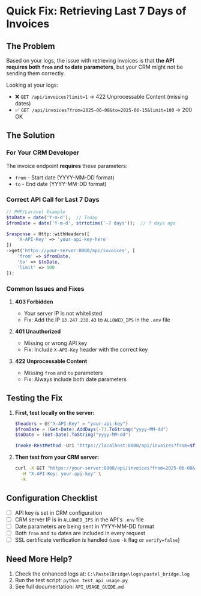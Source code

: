 # Quick Fix: Retrieving Last 7 Days of Invoices

## The Problem
Based on your logs, the issue with retrieving invoices is that **the API requires both `from` and `to` date parameters**, but your CRM might not be sending them correctly.

Looking at your logs:
- ❌ `GET /api/invoices?limit=1` → 422 Unprocessable Content (missing dates)
- ✅ `GET /api/invoices?from=2025-06-08&to=2025-06-15&limit=100` → 200 OK

## The Solution

### For Your CRM Developer

The invoice endpoint **requires** these parameters:
- `from` - Start date (YYYY-MM-DD format)
- `to` - End date (YYYY-MM-DD format)

### Correct API Call for Last 7 Days

```php
// PHP/Laravel Example
$toDate = date('Y-m-d');  // Today
$fromDate = date('Y-m-d', strtotime('-7 days'));  // 7 days ago

$response = Http::withHeaders([
    'X-API-Key' => 'your-api-key-here'
])
->get('https://your-server:8000/api/invoices', [
    'from' => $fromDate,
    'to' => $toDate,
    'limit' => 100
]);
```

### Common Issues and Fixes

1. **403 Forbidden**
   - Your server IP is not whitelisted
   - Fix: Add the IP `13.247.230.43` to `ALLOWED_IPS` in the `.env` file
   
2. **401 Unauthorized**
   - Missing or wrong API key
   - Fix: Include `X-API-Key` header with the correct key

3. **422 Unprocessable Content**
   - Missing `from` and `to` parameters
   - Fix: Always include both date parameters

## Testing the Fix

1. **First, test locally on the server:**
   ```powershell
   $headers = @{"X-API-Key" = "your-api-key"}
   $fromDate = (Get-Date).AddDays(-7).ToString("yyyy-MM-dd")
   $toDate = (Get-Date).ToString("yyyy-MM-dd")
   
   Invoke-RestMethod -Uri "https://localhost:8000/api/invoices?from=$fromDate&to=$toDate&limit=10" -Headers $headers -Method Get
   ```

2. **Then test from your CRM server:**
   ```bash
   curl -X GET "https://your-server:8000/api/invoices?from=2025-06-08&to=2025-06-15&limit=10" \
     -H "X-API-Key: your-api-key" \
     -k
   ```

## Configuration Checklist

- [ ] API key is set in CRM configuration
- [ ] CRM server IP is in `ALLOWED_IPS` in the API's `.env` file
- [ ] Date parameters are being sent in YYYY-MM-DD format
- [ ] Both `from` and `to` dates are included in every request
- [ ] SSL certificate verification is handled (use `-k` flag or `verify=false`)

## Need More Help?

1. Check the enhanced logs at: `C:\PastelBridge\logs\pastel_bridge.log`
2. Run the test script: `python test_api_usage.py`
3. See full documentation: `API_USAGE_GUIDE.md` 